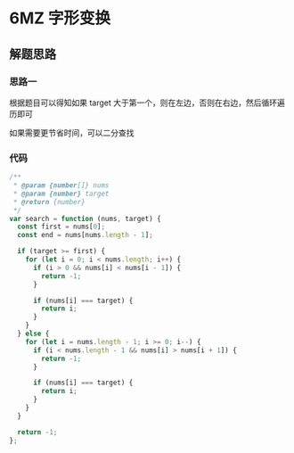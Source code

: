 # 6MZ 字形变换

## 解题思路

### 思路一

根据题目可以得知如果 target 大于第一个，则在左边，否则在右边，然后循环遍历即可

如果需要更节省时间，可以二分查找

### 代码

```js
/**
 * @param {number[]} nums
 * @param {number} target
 * @return {number}
 */
var search = function (nums, target) {
  const first = nums[0];
  const end = nums[nums.length - 1];

  if (target >= first) {
    for (let i = 0; i < nums.length; i++) {
      if (i > 0 && nums[i] < nums[i - 1]) {
        return -1;
      }

      if (nums[i] === target) {
        return i;
      }
    }
  } else {
    for (let i = nums.length - 1; i >= 0; i--) {
      if (i < nums.length - 1 && nums[i] > nums[i + 1]) {
        return -1;
      }

      if (nums[i] === target) {
        return i;
      }
    }
  }

  return -1;
};
```
